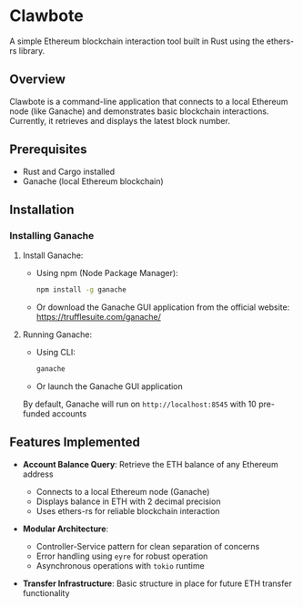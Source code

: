 # Clawbote

A simple Ethereum blockchain interaction tool built in Rust using the ethers-rs library.

## Overview

Clawbote is a command-line application that connects to a local Ethereum node (like Ganache) and demonstrates basic blockchain interactions. Currently, it retrieves and displays the latest block number.

## Prerequisites

- Rust and Cargo installed
- Ganache (local Ethereum blockchain)

## Installation

### Installing Ganache

1. Install Ganache:
   - Using npm (Node Package Manager):
     ```bash
     npm install -g ganache
     ```
   - Or download the Ganache GUI application from the official website:
     https://trufflesuite.com/ganache/

2. Running Ganache:
   - Using CLI:
     ```bash
     ganache
     ```
   - Or launch the Ganache GUI application
   
   By default, Ganache will run on `http://localhost:8545` with 10 pre-funded accounts


## Features Implemented

- **Account Balance Query**: Retrieve the ETH balance of any Ethereum address
  - Connects to a local Ethereum node (Ganache)
  - Displays balance in ETH with 2 decimal precision
  - Uses ethers-rs for reliable blockchain interaction

- **Modular Architecture**:
  - Controller-Service pattern for clean separation of concerns
  - Error handling using `eyre` for robust operation
  - Asynchronous operations with `tokio` runtime

- **Transfer Infrastructure**: Basic structure in place for future ETH transfer functionality

